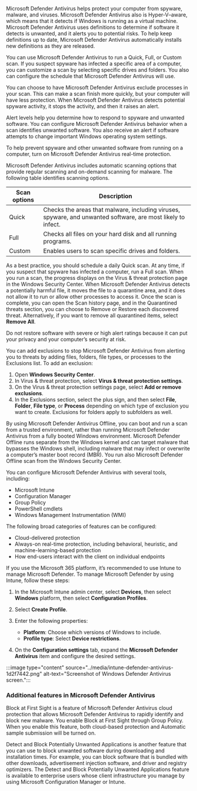 

Microsoft Defender Antivirus helps protect your computer from spyware, malware, and viruses. Microsoft Defender Antivirus also is Hyper-V–aware, which means that it detects if Windows is running as a virtual machine. Microsoft Defender Antivirus uses definitions to determine if software it detects is unwanted, and it alerts you to potential risks. To help keep definitions up to date, Microsoft Defender Antivirus automatically installs new definitions as they are released.

You can use Microsoft Defender Antivirus to run a Quick, Full, or Custom scan. If you suspect spyware has infected a specific area of a computer, you can customize a scan by selecting specific drives and folders. You also can configure the schedule that Microsoft Defender Antivirus will use.

You can choose to have Microsoft Defender Antivirus exclude processes in your scan. This can make a scan finish more quickly, but your computer will have less protection. When Microsoft Defender Antivirus detects potential spyware activity, it stops the activity, and then it raises an alert.

Alert levels help you determine how to respond to spyware and unwanted software. You can configure Microsoft Defender Antivirus behavior when a scan identifies unwanted software. You also receive an alert if software attempts to change important Windows operating system settings.

To help prevent spyware and other unwanted software from running on a computer, turn on Microsoft Defender Antivirus real-time protection.

Microsoft Defender Antivirus includes automatic scanning options that provide regular scanning and on-demand scanning for malware. The following table identifies scanning options.

| Scan options | Description                                                        |
|--------------|--------------------------------------------------------------------|
| Quick        | Checks the areas that malware, including viruses, spyware, and unwanted software, are most likely to infect. |
| Full         | Checks all files on your hard disk and all running programs.         |
| Custom       | Enables users to scan specific drives and folders.                   |

As a best practice, you should schedule a daily Quick scan. At any time, if you suspect that spyware has infected a computer, run a Full scan. When you run a scan, the progress displays on the Virus &amp; threat protection page in the Windows Security Center. When Microsoft Defender Antivirus detects a potentially harmful file, it moves the file to a quarantine area, and it does not allow it to run or allow other processes to access it. Once the scan is complete, you can open the Scan history page, and in the Quarantined threats section, you can choose to Remove or Restore each discovered threat. Alternatively, if you want to remove all quarantined items, select **Remove All**.

Do not restore software with severe or high alert ratings because it can put your privacy and your computer’s security at risk.

You can add exclusions to stop Microsoft Defender Antivirus from alerting you to threats by adding files, folders, file types, or processes to the Exclusions list. To add an exclusion:

1.  Open **Windows Security Center**.
2.  In Virus &amp; threat protection, select **Virus &amp; threat protection settings**.
3.  On the Virus &amp; threat protection settings page, select **Add or remove exclusions**.
4.  In the Exclusions section, select the plus sign, and then select **File**, **Folder**, **File type**, or **Process** depending on which type of exclusion you want to create. Exclusions for folders apply to subfolders as well.

By using Microsoft Defender Antivirus Offline, you can boot and run a scan from a trusted environment, rather than running Microsoft Defender Antivirus from a fully booted Windows environment. Microsoft Defender Offline runs separate from the Windows kernel and can target malware that bypasses the Windows shell, including malware that may infect or overwrite a computer’s master boot record (MBR). You run also Microsoft Defender Offline scan from the Windows Security Center.

You can configure Microsoft Defender Antivirus with several tools, including:

 -  Microsoft Intune
 -  Configuration Manager
 -  Group Policy
 -  PowerShell cmdlets
 -  Windows Management Instrumentation (WMI)

The following broad categories of features can be configured:

 -  Cloud-delivered protection
 -  Always-on real-time protection, including behavioral, heuristic, and machine-learning-based protection
 -  How end-users interact with the client on individual endpoints

If you use the Microsoft 365 platform, it’s recommended to use Intune to manage Microsoft Defender. To manage Microsoft Defender by using Intune, follow these steps:

1.  In the Microsoft Intune admin center, select **Devices**, then select **Windows** platform, then select **Configuration Profiles**.
2.  Select **Create Profile**.
3.  Enter the following properties:
    
     -  **Platform**: Choose which versions of Windows to include.
     -  **Profile type**: Select **Device restrictions**.
4.  On the **Configuration settings** tab, expand the **Microsoft Defender Antivirus** item and configure the desired settings.

:::image type="content" source="../media/intune-defender-antivirus-1d2f7442.png" alt-text="Screenshot of Windows Defender Antivirus screen.":::


### Additional features in Microsoft Defender Antivirus

Block at First Sight is a feature of Microsoft Defender Antivirus cloud protection that allows Microsoft Defender Antivirus to rapidly identify and block new malware. You enable Block at First Sight through Group Policy. When you enable this feature, both cloud-based protection and Automatic sample submission will be turned on.

Detect and Block Potentially Unwanted Applications is another feature that you can use to block unwanted software during downloading and installation times. For example, you can block software that is bundled with other downloads, advertisement injection software, and driver and registry optimizers. The Detect and Block Potentially Unwanted Applications feature is available to enterprise users whose client infrastructure you manage by using Microsoft Configuration Manager or Intune.
